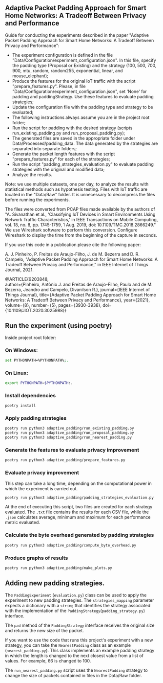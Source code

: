<h2>Adaptive Packet Padding Approach for Smart Home Networks: A Tradeoff Between Privacy and Performance</h2>
Guide for conducting the experiments described in the paper "Adaptive Packet Padding Approach for Smart Home Networks: A Tradeoff Between Privacy and Performance":

- The experiment configuration is defined in the file "Data/Configuration/experiment_configuration.json". In this file, specify the padding type (Proposal or Existing) and the strategy (100, 500, 700, 900, mtu, random, random255, exponential, linear, and mouse_elephant);
- Produce the features for the original IoT traffic with the script "prepare_features.py". Please, in file "Data/Configuration/experiment_configuration.json", set 'None' for padding and paddingStrategy. Use these features to evaluate padding strategies;
- Update the configuration file with the padding type and strategy to be evaluated;
- The following instructions always assume you are in the project root folder;
- Run the script for padding with the desired strategy (scripts run_existing_padding.py and run_proposal_padding.py);
- The generated files are saved in the appropriate folder under Data/Processed/padding_data. The data generated by the strategies are separated into separate folders;
- Generate the packet length features with the script "prepare_features.py" for each of the strategies;
- Run the script "padding_strategies_evaluation.py" to evaluate padding strategies with the original and modified data;
- Analyze the results.

Note: we use multiple datasets, one per day, to analyze the results with statistical methods such as hypothesis testing. Files with IoT traffic are located in the "Data/Raw" folder. It is unnecessary to decompress the files before running the experiments.  

The files were converted from PCAP files made available by the authors of "A. Sivanathan et al., 'Classifying IoT Devices in Smart Environments Using Network Traffic Characteristics,' in IEEE Transactions on Mobile Computing, vol. 18, no. 8, pp. 1745-1759, 1 Aug. 2019, doi: 10.1109/TMC.2018.2866249." We use Wireshark software to perform this conversion. Configure Wireshark to display the time from the beginning of the capture in seconds.

If you use this code in a publication please cite the following paper:

A. J. Pinheiro, P. Freitas de Araujo-Filho, J. de M. Bezerra and D. R. Campelo, "Adaptive Packet Padding Approach for Smart Home Networks: A Tradeoff Between Privacy and Performance," in IEEE Internet of Things Journal, 2021.

@ARTICLE{9203848,  
author={Pinheiro, Antônio J. and Freitas de Araujo-Filho, Paulo and de M. Bezerra, Jeandro and Campelo, Divanilson R.},  journal={IEEE Internet of Things Journal},  title={Adaptive Packet Padding Approach for Smart Home Networks: A Tradeoff Between Privacy and Performance},  year={2021},  volume={8},  number={5},  pages={3930-3938},  doi={10.1109/JIOT.2020.3025988}}

## Run the experiment (using poetry)
Inside project root folder:

### On Windows:
```sh
set PYTHONPATH=%PYTHONPATH%;.
```

### On Linux:
```sh
export PYTHONPATH=$PYTHONPATH:.
```

### Install dependencies
```sh
poetry install
```

### Apply padding strategies
```sh
poetry run python3 adaptive_padding/run_existing_padding.py
poetry run python3 adaptive_padding/run_proposal_padding.py
poetry run python3 adaptive_padding/run_nearest_padding.py
```

### Generate the features to evaluate privacy improvement
```sh
poetry run python3 adaptive_padding/prepare_features.py
```

### Evaluate privacy improvement
This step can take a long time, depending on the computational power in which the experiment is carried out.
```sh
poetry run python3 adaptive_padding/padding_strategies_evaluation.py
```
At the end of executing this script, two files are created for each strategy evaluated. The ```.txt``` file contains the results for each CSV file, while the ```.json``` calculates average, minimum and maximum for each performance metric evaluated.

### Calculate the byte overhead generated by padding strategies
```sh
poetry run python3 adaptive_padding/compute_byte_overhead.py
```

### Produce graphs of results
```sh
poetry run python3 adaptive_padding/make_plots.py
```

## Adding new padding strategies.
The ```PaddingExperiment``` (```evaluation.py```) class can be used to apply the experiment to new padding strategies. The ```strategies_mapping``` parameter expects a dictionary with a ```string``` that identifies the strategy associated with the implementation of the ```PaddingStrategy```(```padding_strategy.py```) interface.

The ```pad``` method of the ```PaddingStrategy``` interface receives the original size and returns the new size of the packet.

If you want to use the code that runs this project's experiment with a new strategy, you can take the ```NearestPadding``` class as an example (```nearest_padding.py```). This class implements an example padding strategy in which the length is changed to the next closest value from a list of values. For example, 66 is changed to 100.

The ```run_nearest_padding.py``` script uses the ```NearestPadding``` strategy to change the size of packets contained in files in the Data/Raw folder.
